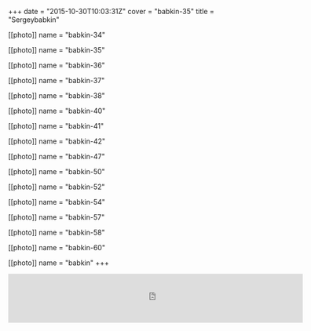 +++
date = "2015-10-30T10:03:31Z"
cover = "babkin-35"
title = "Sergeybabkin"

[[photo]]
name = "babkin-34"

[[photo]]
name = "babkin-35"

[[photo]]
name = "babkin-36"

[[photo]]
name = "babkin-37"

[[photo]]
name = "babkin-38"

[[photo]]
name = "babkin-40"

[[photo]]
name = "babkin-41"

[[photo]]
name = "babkin-42"

[[photo]]
name = "babkin-47"

[[photo]]
name = "babkin-50"

[[photo]]
name = "babkin-52"

[[photo]]
name = "babkin-54"

[[photo]]
name = "babkin-57"

[[photo]]
name = "babkin-58"

[[photo]]
name = "babkin-60"

[[photo]]
name = "babkin"
+++
<iframe frameborder="0" style="border:none;width:600px;height:100px;" width="600" height="100" src="https://music.yandex.ru/iframe/#track/10223662/1104417">Слушайте <a href='https://music.yandex.ru/album/1104417/track/10223662'>Мимо нас</a> — <a href='https://music.yandex.ru/artist/1583069'>Сергей Бабкин</a> на Яндекс.Музыке</iframe>
